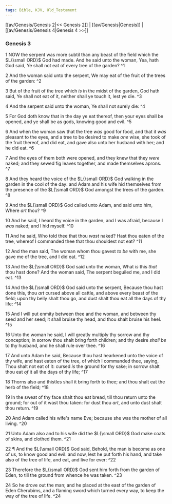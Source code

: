 ```yaml
---
tags: Bible, KJV, Old_Testament
---
```


[[av/Genesis/Genesis 2|<< Genesis 2]] | [[av/Genesis|Genesis]] | [[av/Genesis/Genesis 4|Genesis 4 >>]]

### Genesis 3

1 NOW the serpent was more subtil than any beast of the field which the $L{\small ORD}$ God had made. And he said unto the woman, Yea, hath God said, Ye shall not eat of every tree of the garden? ^1

2 And the woman said unto the serpent, We may eat of the fruit of the trees of the garden: ^2

3 But of the fruit of the tree which _is_ in the midst of the garden, God hath said, Ye shall not eat of it, neither shall ye touch it, lest ye die. ^3

4 And the serpent said unto the woman, Ye shall not surely die: ^4

5 For God doth know that in the day ye eat thereof, then your eyes shall be opened, and ye shall be as gods, knowing good and evil. ^5

6 And when the woman saw that the tree _was_ good for food, and that it _was_ pleasant to the eyes, and a tree to be desired to make _one_ wise, she took of the fruit thereof, and did eat, and gave also unto her husband with her; and he did eat. ^6

7 And the eyes of them both were opened, and they knew that they _were_ naked; and they sewed fig leaves together, and made themselves aprons. ^7

8 And they heard the voice of the $L{\small ORD}$ God walking in the garden in the cool of the day: and Adam and his wife hid themselves from the presence of the $L{\small ORD}$ God amongst the trees of the garden. ^8

9 And the $L{\small ORD}$ God called unto Adam, and said unto him, Where _art_ thou? ^9

10 And he said, I heard thy voice in the garden, and I was afraid, because I _was_ naked; and I hid myself. ^10

11 And he said, Who told thee that thou _wast_ naked? Hast thou eaten of the tree, whereof I commanded thee that thou shouldest not eat? ^11

12 And the man said, The woman whom thou gavest _to_ _be_ with me, she gave me of the tree, and I did eat. ^12

13 And the $L{\small ORD}$ God said unto the woman, What _is_ this _that_ thou hast done? And the woman said, The serpent beguiled me, and I did eat. ^13

14 And the $L{\small ORD}$ God said unto the serpent, Because thou hast done this, thou _art_ cursed above all cattle, and above every beast of the field; upon thy belly shalt thou go, and dust shalt thou eat all the days of thy life: ^14

15 And I will put enmity between thee and the woman, and between thy seed and her seed; it shall bruise thy head, and thou shalt bruise his heel. ^15

16 Unto the woman he said, I will greatly multiply thy sorrow and thy conception; in sorrow thou shalt bring forth children; and thy desire _shall_ _be_ to thy husband, and he shall rule over thee. ^16

17 And unto Adam he said, Because thou hast hearkened unto the voice of thy wife, and hast eaten of the tree, of which I commanded thee, saying, Thou shalt not eat of it: cursed _is_ the ground for thy sake; in sorrow shalt thou eat _of_ it all the days of thy life; ^17

18 Thorns also and thistles shall it bring forth to thee; and thou shalt eat the herb of the field; ^18

19 In the sweat of thy face shalt thou eat bread, till thou return unto the ground; for out of it wast thou taken: for dust thou _art_, and unto dust shalt thou return. ^19

20 And Adam called his wife's name Eve; because she was the mother of all living. ^20

21 Unto Adam also and to his wife did the $L{\small ORD}$ God make coats of skins, and clothed them. ^21

22 ¶ And the $L{\small ORD}$ God said, Behold, the man is become as one of us, to know good and evil: and now, lest he put forth his hand, and take also of the tree of life, and eat, and live for ever: ^22

23 Therefore the $L{\small ORD}$ God sent him forth from the garden of Eden, to till the ground from whence he was taken. ^23

24 So he drove out the man; and he placed at the east of the garden of Eden Cherubims, and a flaming sword which turned every way, to keep the way of the tree of life. ^24
